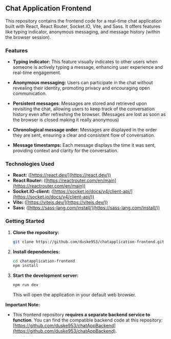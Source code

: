 ## Chat Application Frontend

This repository contains the frontend code for a real-time chat application built with React, React Router, Socket.IO, Vite, and Sass. It offers features like typing indicator, anonymous messaging, and message history (within the browser session).

### Features

* **Typing indicator:** This feature visually indicates to other users when someone is actively typing a message, enhancing user experience and real-time engagement.
* **Anonymous messaging:** Users can participate in the chat without revealing their identity, promoting privacy and encouraging open communication.

* **Persistent messages**: Messages are stored and retrieved upon revisiting the chat, allowing users to keep track of the conversation history even after refreshing the browser. (Messages are lost as soon as the browser is closed making it really anonymous)
* **Chronological message order:** Messages are displayed in the order they are sent, ensuring a clear and consistent flow of conversation.
* **Message timestamps:** Each message displays the time it was sent, providing context and clarity for the conversation.
  
### Technologies Used

* **React:** ([https://react.dev/](https://react.dev/))
* **React Router:** ([https://reactrouter.com/en/main](https://reactrouter.com/en/main))
* **Socket.IO-client:** ([https://socket.io/docs/v4/client-api/](https://socket.io/docs/v4/client-api/))
* **Vite:** ([https://vitejs.dev/](https://vitejs.dev/))
* **Sass:** ([https://sass-lang.com/install/](https://sass-lang.com/install/))

### Getting Started

1. **Clone the repository:**

   ```bash
   git clone https://github.com/duske953/chatapplication-frontend.git
   ```

2. **Install dependencies:**

   ```bash
   cd chatapplication-frontend
   npm install
   ```

3. **Start the development server:**

   ```bash
   npm run dev
   ```

   This will open the application in your default web browser.

**Important Note:**

* This frontend repository **requires a separate backend service to function**. You can find the compatible backend code at this repository: [https://github.com/duske953/chatAppBackend](https://github.com/duske953/chatAppBackend).
